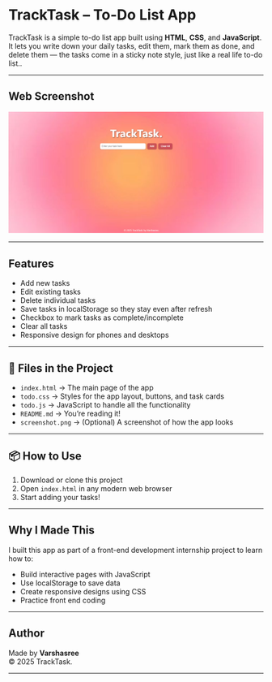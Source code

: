 # TrackTask – To-Do List App

TrackTask is a simple to-do list app built using **HTML**, **CSS**, and **JavaScript**. It lets you write down your daily tasks, edit them, mark them as done, and delete them — the tasks come in a sticky note style, just like a real life to-do list..

---

## Web Screenshot

![TrackTask Screenshot](tracktask.png)



---

## Features

- Add new tasks
- Edit existing tasks
- Delete individual tasks 
- Save tasks in localStorage so they stay even after refresh
- Checkbox to mark tasks as complete/incomplete
- Clear all tasks
- Responsive design for phones and desktops

---

## 📁 Files in the Project

- `index.html` → The main page of the app  
- `todo.css` → Styles for the app layout, buttons, and task cards  
- `todo.js` → JavaScript to handle all the functionality  
- `README.md` → You’re reading it!  
- `screenshot.png` → (Optional) A screenshot of how the app looks  

---

## 📦 How to Use

1. Download or clone this project
2. Open `index.html` in any modern web browser
3. Start adding your tasks!

---

## Why I Made This

I built this app as part of a front-end development internship project to learn how to:
- Build interactive pages with JavaScript
- Use localStorage to save data
- Create responsive designs using CSS
- Practice front end coding

---

## Author

Made by **Varshasree**  
© 2025 TrackTask.

---

